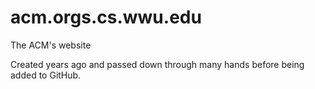 # acm.orgs.cs.wwu.edu
The ACM's website

Created years ago and passed down through many hands before being added to GitHub.
